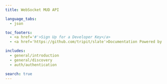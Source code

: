 ```yaml
---
title: WebSocket MUD API

language_tabs:
  - json

toc_footers:
  - <a href='#'>Sign Up for a Developer Key</a>
  - <a href='https://github.com/tripit/slate'>Documentation Powered by Slate</a>

includes:
  - general/introduction
  - general/discovery
  - auth/authentication

search: true
---
```

